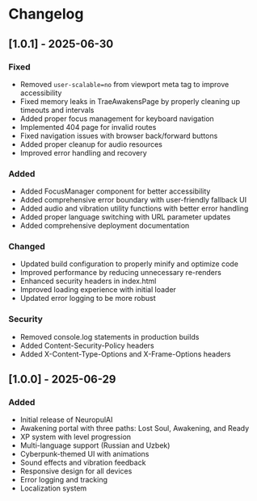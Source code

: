 # Changelog

## [1.0.1] - 2025-06-30

### Fixed
- Removed `user-scalable=no` from viewport meta tag to improve accessibility
- Fixed memory leaks in TraeAwakensPage by properly cleaning up timeouts and intervals
- Added proper focus management for keyboard navigation
- Implemented 404 page for invalid routes
- Fixed navigation issues with browser back/forward buttons
- Added proper cleanup for audio resources
- Improved error handling and recovery

### Added
- Added FocusManager component for better accessibility
- Added comprehensive error boundary with user-friendly fallback UI
- Added audio and vibration utility functions with better error handling
- Added proper language switching with URL parameter updates
- Added comprehensive deployment documentation

### Changed
- Updated build configuration to properly minify and optimize code
- Improved performance by reducing unnecessary re-renders
- Enhanced security headers in index.html
- Improved loading experience with initial loader
- Updated error logging to be more robust

### Security
- Removed console.log statements in production builds
- Added Content-Security-Policy headers
- Added X-Content-Type-Options and X-Frame-Options headers

## [1.0.0] - 2025-06-29

### Added
- Initial release of NeuropulAI
- Awakening portal with three paths: Lost Soul, Awakening, and Ready
- XP system with level progression
- Multi-language support (Russian and Uzbek)
- Cyberpunk-themed UI with animations
- Sound effects and vibration feedback
- Responsive design for all devices
- Error logging and tracking
- Localization system